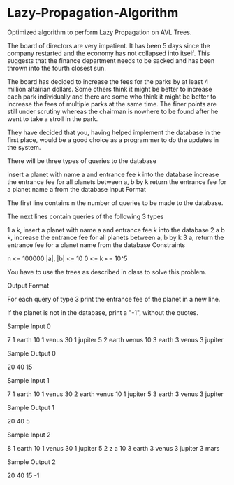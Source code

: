 # Lazy-Propagation-Algorithm
Optimized algorithm to perform Lazy Propagation on AVL Trees.


The board of directors are very impatient. It has been 5 days since the company restarted and the economy has not collapsed into itself. This suggests that the finance department needs to be sacked and has been thrown into the fourth closest sun.

The board has decided to increase the fees for the parks by at least 4 million altairian dollars. Some others think it might be better to increase each park individually and there are some who think it might be better to increase the fees of multiple parks at the same time. The finer points are still under scrutiny whereas the chairman is nowhere to be found after he went to take a stroll in the park.

They have decided that you, having helped implement the database in the first place, would be a good choice as a programmer to do the updates in the system.

There will be three types of queries to the database

insert a planet with name a and entrance fee k into the database
increase the entrance fee for all planets between a, b by k
return the entrance fee for a planet name a from the database
Input Format

The first line contains n the number of queries to be made to the database.

The next  lines contain queries of the following 3 types

1 a k, insert a planet with name a and entrance fee k into the database
2 a b k, increase the entrance fee for all planets between a, b by k
3 a, return the entrance fee for a planet name  from the database
Constraints

n <= 100000
|a|, |b| <= 10
0 <= k <= 10^5


You have to use the trees as described in class to solve this problem.

Output Format

For each query of type 3 print the entrance fee of the planet in a new line.

If the planet is not in the database, print a "-1", without the quotes.

Sample Input 0

7
1 earth 10
1 venus 30
1 jupiter 5
2 earth venus 10
3 earth
3 venus
3 jupiter

Sample Output 0

20
40
15

Sample Input 1

7
1 earth 10
1 venus 30
2 earth venus 10
1 jupiter 5
3 earth
3 venus
3 jupiter

Sample Output 1

20
40
5

Sample Input 2

8
1 earth 10
1 venus 30
1 jupiter 5
2 z a 10
3 earth
3 venus
3 jupiter
3 mars

Sample Output 2

20
40
15
-1

